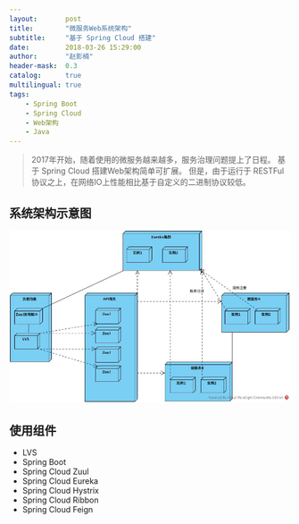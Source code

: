 ```yaml
---
layout:       post
title:        "微服务Web系统架构"
subtitle:     "基于 Spring Cloud 搭建"
date:         2018-03-26 15:29:00
author:       "赵影楠"
header-mask:  0.3
catalog:      true
multilingual: true
tags:
    - Spring Boot
    - Spring Cloud
    - Web架构
    - Java
---
```


> 2017年开始，随着使用的微服务越来越多，服务治理问题提上了日程。
> 基于 Spring Cloud 搭建Web架构简单可扩展。
> 但是，由于运行于 RESTFul 协议之上，在网络IO上性能相比基于自定义的二进制协议较低。


## 系统架构示意图

![](/img/in-post/f2d133/hong_guan_jia_gou_tu.jpg)


## 使用组件

* LVS
* Spring Boot
* Spring Cloud Zuul
* Spring Cloud Eureka
* Spring Cloud Hystrix
* Spring Cloud Ribbon
* Spring Cloud Feign
